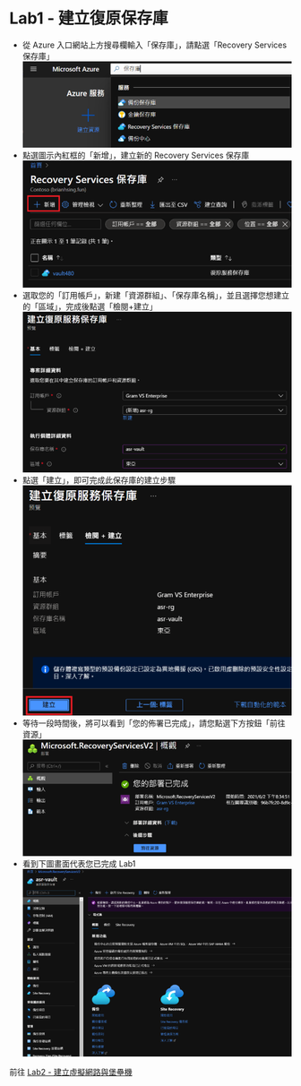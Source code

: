 # Lab1 - 建立復原保存庫

- 從 Azure 入口網站上方搜尋欄輸入「保存庫」，請點選「Recovery Services 保存庫」<br>
  ![GITHUB](images/recoveryservicevault-1.png "recoveryservicevault-1")<br>
- 點選圖示內紅框的「新增」，建立新的 Recovery Services 保存庫<br>
  ![GITHUB](images/recoveryservicevault-2.png "recoveryservicevault-2")<br>
- 選取您的「訂用帳戶」，新建「資源群組」、「保存庫名稱」，並且選擇您想建立的「區域」，完成後點選「檢閱+建立」<br>
  ![GITHUB](images/recoveryservicevault-3.png "recoveryservicevault-3")<br>
- 點選「建立」，即可完成此保存庫的建立步驟<br>
  ![GITHUB](images/recoveryservicevault-4.png "recoveryservicevault-4")<br>
- 等待一段時間後，將可以看到「您的佈署已完成」，請您點選下方按鈕「前往資源」<br>
  ![GITHUB](images/recoveryservicevault-5.png "recoveryservicevault-5")<br>
- 看到下圖畫面代表您已完成 Lab1<br>
  ![GITHUB](images/recoveryservicevault-6.png "recoveryservicevault-6")<br>

 前往 [Lab2 - 建立虛擬網路與堡壘機](Lab2.md)<br>